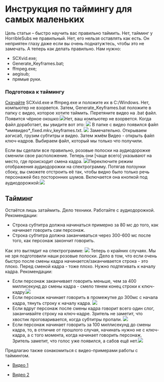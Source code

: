 # Инструкция по таймингу для самых маленьких

Цель статьи – быстро научить вас правильно таймить. Нет, тайминг у HorribleSubs не правильный. Нет, его нельзя оставлять как есть. Он неприятен глазу даже если вы очень поднатужтесь, чтобы это не замечать. А теперь как делать правильно.
Нам нужно:
-   SCXvid.exe;
-   Generate_Keyframes.bat;
-   ffmpeg.exe;
-   aegisub;
-   прямые руки.

### Подготовка к таймингу
[Скачайте](https://drive.google.com/open?id=169OWVisabga_BajkviAL_pUc7F-m1lr0) SCXvid.exe и ffmpeg.exe и положите их в C:/Windows. Нет, компьютер не взорвется. Затем, Generate_Keyframes.bat положите в папку с видео, которое хотите таймить. Перетяните видео на .bat файл. Появится чёрное окошко:![](https://lh5.googleusercontent.com/oLTpITRse6NYlCYwc968sLLWWSibdwQjsKi5-VGDkjmuAgBkxSst4rK1H-Y7ROXG-Y9CI2KusxqMuGIg9xtlHBqKfvgdOgjc5RwRpiaUGMiSNYHB9H5K25nFxi5-dyg8OR9orVYr)Нет, ваш компьютер не взорвется. Когда файл доработает, вы увидите вот это:
![](https://lh6.googleusercontent.com/U7Gf5JG8WWOnnQwIEKmrQC1ar4rYylY40-LkH2nUQzz30IcD9gsM0dx3xtYGH_xYGU2KeBwPVsAAbiUpsQVj_0HzYlrXpcvQoUpK2ggz-ZA4WkdAli_4gEOM7te7qMgNwP6G_iyQ)
В папке с видео появился файл \*имявидео\*_fixed.mkv_keyframes.txt.
![](https://lh5.googleusercontent.com/2FlJVEhOHOtgWsbbtHgrcJ-qDaFu5I0mLZ2y7muBRZe-Neu6OK02WdfwRqrBBpl0m4XLBXa3lKZbG72Ug5FxFg4oGyzGTfUO99jgC3bWdIhXrP1G-3wkBWPqfT5Cwt3RA2ZMfmrj)
Замечательно. Открываем аэгисаб, грузим субтитры и видео. Затем жмём Видео - открыть файл ключ-кадров. Выбираем файл, который мы только что получили.
  
Если вы сделали все правильно, розовые полоски на аудиодорожке сменили свое расположение. Теперь они [чаще всего] указывают на место, где происходит смена кадра.
![](https://lh6.googleusercontent.com/KRx0aD06f2OJ1lpeNxyDccmkjI4vXTx5IPcJttiVEYHBA9YcHWyYEuNH_GOvnwnbT88AhMl56iHtLiAljcAJLA2Z1zokoFr0lPRTLJDtjx4BxmlXKeq_TpXXQzjVGAgluixU-mty)Переключите режим отображения аудиодорожки на спектрограмму. Потягав ползунки сбоку, вы сможете отстроить её так, чтобы видно было только речь персонажей без посторонних шумов. Включается она кнопкой под аудиодорожкой:![](https://lh4.googleusercontent.com/Qo-5LtUIstzNYkRgqabuAJfVG-hBUa4_uUU26aXrL0yRRTVGEie_xAGFkUYxTtTmQ8Q_SyxIIKOVg3zB8nUiQ2L0FqLTK6NMDMJ66WZIifrgNxtU8G83-pBqO_2v43xa-2m3WQYV)
## Тайминг
Остаётся лишь затаймить. Дело техники. Работайте с аудиодорожкой. Рекомендации:
-   Строка субтитра должна начинаться примерно за 80 мс до того, как начинает говорить сам персонаж.
-   Строка субтитра должна заканчиваться через 300-600 мс после того, как персонаж закончит говорить.

Как это выглядит на спектрограмме:
![](https://lh5.googleusercontent.com/59K30JvNrD4DZoP30C8PQzySl4cWu__qb9yitPLxQuYob-RVrCed_Y8ZRyygLyHfd4wltcFrChwUC_5gJCwnD1S2vUsj3sbfF-lEQKq_LFvrnvv7UKVFQjo-DNgj5KZ0139hl6nE)
Теперь о крайних случаях. Мы не зря подготовили наши розовые полоски. Дело в том, что если очень быстро после смены кадра начинается/заканчивается строка - это плохо. Перед сменой кадра - тоже плохо. Нужно подтягивать к началу кадра. Рекомендации:

-   Если персонаж заканчивает говорить меньше, чем за 400 миллисекунд до смены кадра - смело тянем конец строки к ключ-кадру.![](https://lh6.googleusercontent.com/2amqKrt6V3_fQfSQ5rnsvAXrPu3DOPjHuWwReXjVeQPcSNMILag7yEs8EZmjQAMdr3bddoNDD7AmpVJKE33FoefmjmEbszcquZudOHTfORaA_bfhYkdMpOpVy5VjmLJYQ_kz5YmB)
-   Если персонаж начинает говорить в промежутке до 300мс с начала кадра, тянуть строку к началу кадра.   ![](https://lh6.googleusercontent.com/P4_4GJlWAywM468Y-0lwElontYNuUJ-h0ojaeZYSXu2LNnkT75ieYBsrDXnL6hP_jVm5L7vZS113swh2TZSHpt9abYytOUsvD3u73AjIqN2Gg1KMH2oO7WQp5fmXtqMz3OrizGqU)
-   Если вдруг персонаж после смены кадра говорит всего один слог, заканчивайте строку на ключ-кадре. Зритель не заметит, что хвостик проговаривается, когда субтитры пропали.
![](https://lh4.googleusercontent.com/qxKZ-iGKnLlah97tRvgcVKYg90XMXGaSKEcOWQU6SRZVoUDAZRgv1BZ8kdY7NxBKGsAi2gYH8hBkMaR9gnne4CrvOdviVbr8w2_iQdom3Rn6DdwVV331dmtGdyVIytuPwq4aagOh)
-   Если персонаж начинает говорить за 100 миллисекунд до смены кадра, то, в отличие от прошлого случая, начинать нужно не с ключ-кадра, а с того момента, когда начинает говорить персонаж. Зритель заметит, что голос уже появился, а сабов ещё нет.![](https://lh3.googleusercontent.com/jB6Wz9Q7dZs3_i9N1iWhA6DlLii3NMCSMBIBSZah04doGjUhO5yPno8wN_mQh9UK7aNl1NowlExoM66xkUdEWyaaeCItkRx8n-jKG99sa2ArS6khfTYi9mX9r1yXh9_jKM39_SWf)

Предлагаю также ознакомиться с видео-примерами работы с таймингом.

-   [Видео 1](https://yadi.sk/i/jXA_TcPV3MbpDz)
    
-   [Видео 2](https://yadi.sk/i/tQrobHiC3MbpEk)
